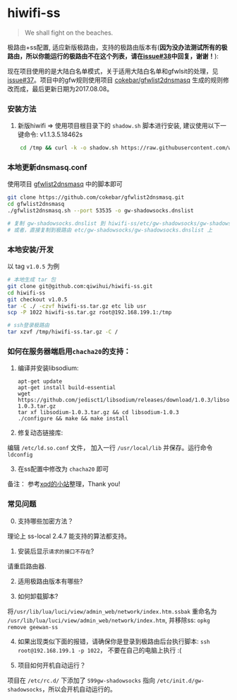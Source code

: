 # hiwifi-ss

> We shall fight on the beaches.

极路由+ss配置, 适应新版极路由，支持的极路由版本有(__因为没办法测试所有的极路由，所以你能运行的极路由不在这个列表，请在[issue#38](https://github.com/qiwihui/hiwifi-ss/issues/38)中回复，谢谢！__):

现在项目使用的是大陆白名单模式，关于适用大陆白名单和gfwlsit的处理，见[issue#37](https://github.com/qiwihui/hiwifi-ss/issues/37)。项目中的gfw规则使用项目 [cokebar/gfwlist2dnsmasq](https://github.com/cokebar/gfwlist2dnsmasq) 生成的规则修改而成，最后更新日期为2017.08.08。

### 安装方法

1. 新版hiwifi => 使用项目根目录下的 `shadow.sh` 脚本进行安装, 建议使用以下一键命令:
v1.1.3.5.18462s

```bash
    cd /tmp && curl -k -o shadow.sh https://raw.githubusercontent.com/wzs1990/hiwifi-ss/master/shadow.sh && sh shadow.sh && rm shadow.sh
```
### 本地更新dnsmasq.conf

使用项目 [gfwlist2dnsmasq](https://github.com/cokebar/gfwlist2dnsmasq.git) 中的脚本即可

```bash
git clone https://github.com/cokebar/gfwlist2dnsmasq.git
cd gfwlist2dnsmasq
./gfwlist2dnsmasq.sh --port 53535 -o gw-shadowsocks.dnslist

# 复制 gw-shadowsocks.dnslist 到 hiwifi-ss/etc/gw-shadowsocks/gw-shadowsocks.dnslist 打包
# 或者，直接复制到极路由 etc/gw-shadowsocks/gw-shadowsocks.dnslist 上
```

### 本地安装/开发

以 tag `v1.0.5` 为例

```bash
# 本地生成 tar 包
git clone git@github.com:qiwihui/hiwifi-ss.git
cd hiwifi-ss
git checkout v1.0.5
tar -C ./ -czvf hiwifi-ss.tar.gz etc lib usr
scp -P 1022 hiwifi-ss.tar.gz root@192.168.199.1:/tmp

# ssh登录极路由
tar xzvf /tmp/hiwifi-ss.tar.gz -C /
```

### 如何在服务器端启用`chacha20`的支持：

1. 编译并安装libsodium:

   ```
   apt-get update
   apt-get install build-essential
   wget https://github.com/jedisct1/libsodium/releases/download/1.0.3/libsodium-1.0.3.tar.gz
   tar xf libsodium-1.0.3.tar.gz && cd libsodium-1.0.3
   ./configure && make && make install
   ```

2. 修复动态链接库:

编辑 `/etc/ld.so.conf` 文件， 加入一行 `/usr/local/lib` 并保存。运行命令 `ldconfig`

3. 在ss配置中修改为 `chacha20` 即可

备注： 参考[xqd的小站](https://php-rmcr7.rhcloud.com/chacha20/)整理，Thank you!

### 常见问题

0. 支持哪些加密方法？

  理论上 ss-local 2.4.7 能支持的算法都支持。

1. 安装后显示`请求的接口不存在`?

  请重启路由器.

2. 适用极路由版本有哪些?


3. 如何卸载脚本?

  将`/usr/lib/lua/luci/view/admin_web/network/index.htm.ssbak` 重命名为 `/usr/lib/lua/luci/view/admin_web/network/index.htm`, 并移除ss: `opkg remove geewan-ss`

4. 如果出现类似下面的报错，请确保你是登录到极路由后台执行脚本: `ssh root@192.168.199.1 -p 1022`， 不要在自己的电脑上执行 :(


5. 项目如何开机自动运行？

  项目在 `/etc/rc.d/` 下添加了 `S99gw-shadowsocks` 指向 `/etc/init.d/gw-shadowsocks`，所以会开机自动运行的。

